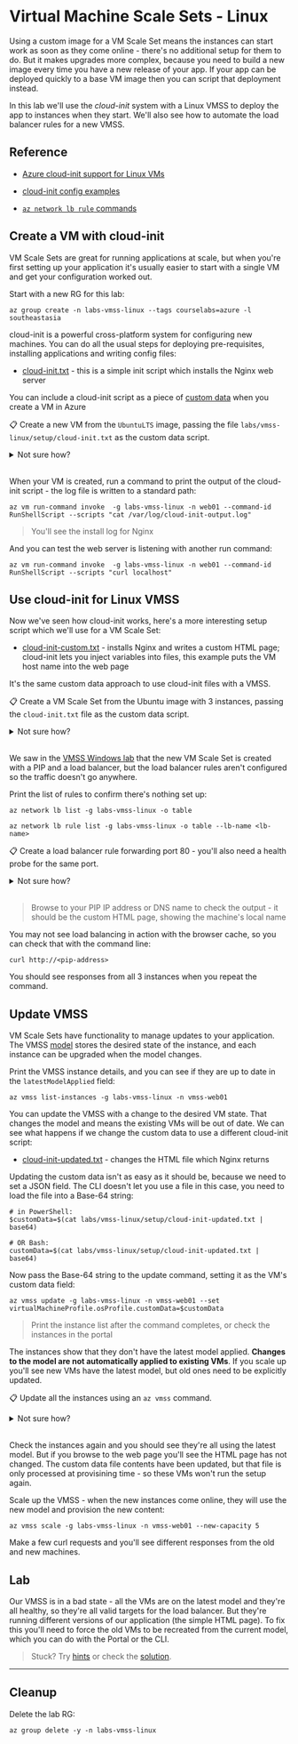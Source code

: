 # Virtual Machine Scale Sets - Linux

Using a custom image for a VM Scale Set means the instances can start work as soon as they come online - there's no additional setup for them to do. But it makes upgrades more complex, because you need to build a new image every time you have a new release of your app. If your app can be deployed quickly to a base VM image then you can script that deployment instead.

In this lab we'll use the _cloud-init_ system with a Linux VMSS to deploy the app to instances when they start. We'll also see how to automate the load balancer rules for a new VMSS.

## Reference

- [Azure cloud-init support for Linux VMs](https://docs.microsoft.com/en-us/azure/virtual-machines/linux/using-cloud-init)

- [cloud-init config examples](https://cloudinit.readthedocs.io/en/latest/topics/examples.html#)

- [`az network lb rule` commands](https://learn.microsoft.com/en-us/cli/azure/network/lb/rule?view=azure-cli-latest)

## Create a VM with cloud-init

VM Scale Sets are great for running applications at scale, but when you're first setting up your application it's usually easier to start with a single VM and get your configuration worked out.

Start with a new RG for this lab:

```
az group create -n labs-vmss-linux --tags courselabs=azure -l southeastasia
```

cloud-init is a powerful cross-platform system for configuring new machines. You can do all the usual steps for deploying pre-requisites, installing applications and writing config files:

- [cloud-init.txt](/labs/vmss-linux/setup/cloud-init.txt) - this is a simple init script which installs the Nginx web server

You can include a cloud-init script as a piece of [custom data](https://learn.microsoft.com/en-us/azure/virtual-machines/custom-data) when you create a VM in Azure

📋 Create a new VM from the `UbuntuLTS` image, passing the file `labs/vmss-linux/setup/cloud-init.txt` as the custom data script.

<details>
  <summary>Not sure how?</summary>

You can reference local files in `az` commands with `@<file-path>` syntax:

```
# remember to use a size which is available to you:
az vm create -l southeastasia -g labs-vmss-linux -n web01 --image UbuntuLTS --size Standard_A1_v2 --custom-data @labs/vmss-linux/setup/cloud-init.txt --public-ip-address-dns-name <your-dns-name>
```

</details><br/>

When your VM is created, run a command to print the output of the cloud-init script - the log file is written to a standard path:

```
az vm run-command invoke  -g labs-vmss-linux -n web01 --command-id RunShellScript --scripts "cat /var/log/cloud-init-output.log"
```

> You'll see the install log for Nginx

And you can test the web server is listening with another run command:

```
az vm run-command invoke  -g labs-vmss-linux -n web01 --command-id RunShellScript --scripts "curl localhost"
```

## Use cloud-init for Linux VMSS

Now we've seen how cloud-init works, here's a more interesting setup script which we'll use for a VM Scale Set:

- [cloud-init-custom.txt](/labs/vmss-linux/setup/cloud-init-custom.txt) - installs Nginx and writes a custom HTML page; cloud-init lets you inject variables into files, this example puts the VM host name into the web page

It's the same custom data approach to use cloud-init files with a VMSS.

📋 Create a VM Scale Set from the Ubuntu image with 3 instances, passing the `cloud-init.txt` file as the custom data script.

<details>
  <summary>Not sure how?</summary>

The command is pretty much the same for a VMSS as for a VM - just adding the number of instances:

```
az vmss create -n vmss-web01 -g labs-vmss-linux --vm-sku Standard_D2s_v5 --instance-count 3 --image UbuntuLTS --custom-data @labs/vmss-linux/setup/cloud-init-custom.txt --public-ip-address-dns-name <unique-dns-name>
```

</details><br/>

We saw in the [VMSS Windows lab](/labs/vmss-win/README.md) that the new VM Scale Set is created with a PIP and a load balancer, but the load balancer rules aren't configured so the traffic doesn't go anywhere. 

Print the list of rules to confirm there's nothing set up:

```
az network lb list -g labs-vmss-linux -o table

az network lb rule list -g labs-vmss-linux -o table --lb-name <lb-name>
```

📋 Create a load balancer rule forwarding port 80 - you'll also need a health probe for the same port.

<details>
  <summary>Not sure how?</summary>

Create the health probe first:

```
az network lb probe create -g labs-vmss-linux -n 'http' --protocol tcp --port 80  --lb-name <lb-name> 
```

So you can reference it for the new rule:

```
az network lb rule create -g labs-vmss-linux --probe-name 'http' -n 'http' --protocol Tcp --frontend-port 80 --backend-port 80 --lb-name <lb-name> 
```          

</details><br/>

> Browse to your PIP IP address or DNS name to check the output - it should be the custom HTML page, showing the machine's local name

You may not see load balancing in action with the browser cache, so you can check that with the command line:

```
curl http://<pip-address>
```

You should see responses from all 3 instances when you repeat the command.

## Update VMSS 

VM Scale Sets have functionality to manage updates to your application. The VMSS [model](https://learn.microsoft.com/en-us/azure/virtual-machine-scale-sets/virtual-machine-scale-sets-upgrade-scale-set) stores the desired state of the instance, and each instance can be upgraded when the model changes.

Print the VMSS instance details, and you can see if they are up to date in the `latestModelApplied` field:

```
az vmss list-instances -g labs-vmss-linux -n vmss-web01
```

You can update the VMSS with a change to the desired VM state. That changes the model and means the existing VMs will be out of date. We can see what happens if we change the custom data to use a different cloud-init script:

- [cloud-init-updated.txt](/labs/vmss-linux/setup/cloud-init-updated.txt) - changes the HTML file which Nginx returns

Updating the custom data isn't as easy as it should be, because we need to set a JSON field. The CLI doesn't let you use a file in this case, you need to load the file into a Base-64 string:

```
# in PowerShell:
$customData=$(cat labs/vmss-linux/setup/cloud-init-updated.txt | base64)

# OR Bash:
customData=$(cat labs/vmss-linux/setup/cloud-init-updated.txt | base64)
```

Now pass the Base-64 string to the update command, setting it as the VM's custom data field:

```
az vmss update -g labs-vmss-linux -n vmss-web01 --set virtualMachineProfile.osProfile.customData=$customData
```

> Print the instance list after the command completes, or check the instances in the portal 

The instances show that they don't have the latest model applied. **Changes to the model are not automatically applied to existing VMs**. If you scale up you'll see new VMs have the latest model, but old ones need to be explicitly updated.

📋 Update all the instances using an `az vmss` command. 

<details>
  <summary>Not sure how?</summary>

List all the subcommands:

```
az vmss --help
```

This is the command you want - you can update specific instances, or all of them:

```
az vmss update-instances  -g labs-vmss-linux -n vmss-web01 --instance-ids '*' 
```

</details><br/>

Check the instances again and you should see they're all using the latest model. But if you browse to the web page you'll see the HTML page has not changed. The custom data file contents have been updated, but that file is only processed at provisining time - so these VMs won't run the setup again.

Scale up the VMSS - when the new instances come online, they will use the new model and provision the new content:

```
az vmss scale -g labs-vmss-linux -n vmss-web01 --new-capacity 5
```

Make a few curl requests and you'll see different responses from the old and new machines.

## Lab

Our VMSS is in a bad state - all the VMs are on the latest model and they're all healthy, so they're all valid targets for the load balancer. But they're running different versions of our application (the simple HTML page). To fix this you'll need to force the old VMs to be recreated from the current model, which you can do with the Portal or the CLI.

> Stuck? Try [hints](hints.md) or check the [solution](solution.md).

___

## Cleanup

Delete the lab RG:

```
az group delete -y -n labs-vmss-linux
```